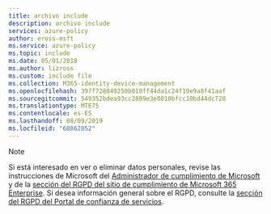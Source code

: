 ```yaml
---
title: archivo include
description: archivo include
services: azure-policy
author: eross-msft
ms.service: azure-policy
ms.topic: include
ms.date: 05/01/2018
ms.author: lizross
ms.custom: include file
ms.collection: M365-identity-device-management
ms.openlocfilehash: 397f728849250b010ff44da1c24f19e9a8f41aaf
ms.sourcegitcommit: 549352bdea93cc2809e3e0010bfcc10bd44dc728
ms.translationtype: MTE75
ms.contentlocale: es-ES
ms.lasthandoff: 08/09/2019
ms.locfileid: "68862052"
---
```

>[!Note]
>Si está interesado en ver o eliminar datos personales, revise las instrucciones de Microsoft del [Administrador de cumplimiento de Microsoft](https://servicetrust.microsoft.com/ComplianceManager) y de la [sección del RGPD del sitio de cumplimiento de Microsoft 365 Enterprise](https://docs.microsoft.com/microsoft-365/compliance/gdpr). Si desea información general sobre el RGPD, consulte la [sección del RGPD del Portal de confianza de servicios](https://servicetrust.microsoft.com/ViewPage/GDPRGetStarted).
